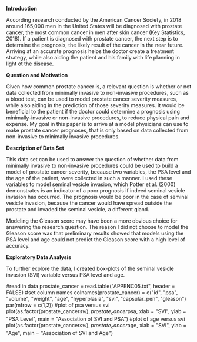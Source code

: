 **Introduction**

According research conducted by the American Cancer Society, in 2018 around 165,000 men in the United States will be diagnosed with prostate cancer, the most common cancer in men after skin cancer (Key Statistics, 2018). If a patient is diagnosed with prostate cancer, the next step is to determine the prognosis, the likely result of the cancer in the near future. Arriving at an accurate prognosis helps the doctor create a treatment strategy, while also aiding the patient and his family with life planning in light ot the disease.

__Question and Motivation__

Given how common prostate cancer is, a relevant question is whether or not data collected from minimally invasive to non-invasive procedures, such as a blood test, can be used to model prostate cancer severity measures, while also aiding in the prediction of those severity measures. It would be beneficial to the patient if the doctor could determine a prognosis using minimally-invasive or non-invasive procedures, to reduce physical pain and expense. My goal in this paper is to arrive at a model physicians can use to make prostate cancer prognoses, that is only based on data collected from non-invasive to minimally invasive procedures.

__Description of Data Set__

This data set can be used to answer the question of whether data from minimally invasive to non-invasive procedures could be used to build a model of prostate cancer severity, because two variables, the PSA level and the age of the patient, were collected in such a manner. I used these variables to model seminal vesicle invasion, which Potter et al. (2000) demonstrates is an indicator of a poor prognosis if indeed seminal vesicle invasion has occurred. The prognosis would be poor in the case of seminal vesicle invasion, because the cancer would have spread outside the prostate and invaded the seminal vesicle, a different gland.

Modeling the Gleason score may have been a more obvious choice for answering the research question. The reason I did not choose to model the Gleason score was that preliminary results showed that models using the PSA level and age could not predict the Gleason score with a high level of accuracy.

__Exploratory Data Analysis__

To further explore the data, I created box-plots of the seminal vesicle invasion (SVI) variable versus PSA level and age. 

#read in data
prostate_cancer = read.table("APPENC05.txt", header = FALSE)
#set column names
colnames(prostate_cancer) = c("id", "psa", "volume", "weight", 
                              "age", "hyperplasia", "svi", 
                              "capsular_pen", "gleason")
par(mfrow = c(1,2))
#plot of psa versus svi
plot(as.factor(prostate_cancer$svi), prostate_cancer$psa,
     xlab = "SVI", ylab = "PSA Level", main = "Association of SVI and PSA")
#plot of age versus svi
plot(as.factor(prostate_cancer$svi), prostate_cancer$age,
     xlab = "SVI", ylab = "Age", main = "Association of SVI and Age")
     
     
